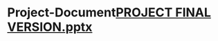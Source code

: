# Project-Document[PROJECT FINAL VERSION.pptx](https://github.com/mu-se373-200704043/Project-Document/files/8865146/PROJECT.FINAL.VERSION.pptx)
